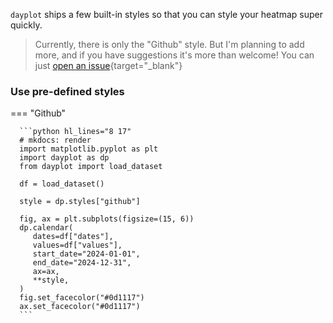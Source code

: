 `dayplot` ships a few built-in styles so that you can style your heatmap super quickly.

> Currently, there is only the "Github" style. But I'm planning to add more, and if you have suggestions it's more than welcome! You can just [open an issue](https://github.com/y-sunflower/dayplot/issues){target="\_blank"}

### Use pre-defined styles

=== "Github"

      ```python hl_lines="8 17"
      # mkdocs: render
      import matplotlib.pyplot as plt
      import dayplot as dp
      from dayplot import load_dataset

      df = load_dataset()

      style = dp.styles["github"]

      fig, ax = plt.subplots(figsize=(15, 6))
      dp.calendar(
         dates=df["dates"],
         values=df["values"],
         start_date="2024-01-01",
         end_date="2024-12-31",
         ax=ax,
         **style,
      )
      fig.set_facecolor("#0d1117")
      ax.set_facecolor("#0d1117")
      ```
